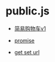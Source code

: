 # public.js

- [简易购物车v1](https://github.com/cmcesummer/public.js/tree/master/simpleShopCar)

- [promise](https://github.com/cmcesummer/public.js/blob/master/native-Jquery/deferred.js)

- [get set url](https://github.com/cmcesummer/public.js/blob/master/native-Jquery/url.js)